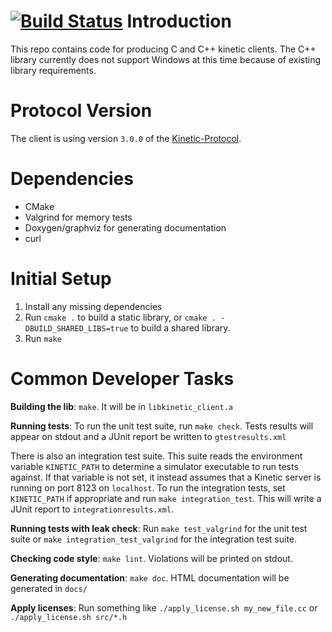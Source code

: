 [![Build Status](https://travis-ci.org/Kinetic/kinetic-cpp-client.svg?branch=master)](https://travis-ci.org/Kinetic/kinetic-cpp-client)
Introduction
============
This repo contains code for producing C and C++ kinetic clients. The C++ library currently does not support Windows at this time because of existing library requirements.


Protocol Version
=================
The client is using version `3.0.0` of the [Kinetic-Protocol](https://github.com/Kinetic/kinetic-protocol).


Dependencies
============
* CMake
* Valgrind for memory tests
* Doxygen/graphviz for generating documentation
* curl

Initial Setup
=============
1. Install any missing dependencies
1. Run `cmake .` to build a static library, or `cmake . -DBUILD_SHARED_LIBS=true` to build a shared library.
1. Run `make`

Common Developer Tasks
======================

**Building the lib**: `make`. It will be in `libkinetic_client.a`

**Running tests**: To run the unit test suite, run `make check`. Tests results
will appear on stdout and a JUnit report be written to `gtestresults.xml`

There is also an integration test suite. This suite reads the environment
variable `KINETIC_PATH` to determine a simulator executable to run tests
against. If that variable is not set, it instead assumes that a Kinetic server
is running on port 8123 on `localhost`. To run the integration tests, set
`KINETIC_PATH` if appropriate and run `make integration_test`. This will write
a JUnit report to `integrationresults.xml`.

**Running tests with leak check**: Run `make test_valgrind` for the unit test
suite or `make integration_test_valgrind` for the integration test suite.

**Checking code style**: `make lint`. Violations will be printed on stdout.

**Generating documentation**: `make doc`. HTML documentation will be generated in `docs/`

**Apply licenses**: Run something like `./apply_license.sh my_new_file.cc` or `./apply_license.sh src/*.h`
